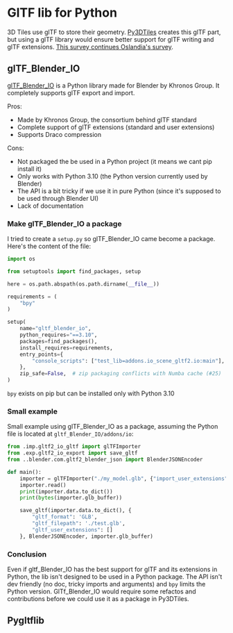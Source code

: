 # GlTF lib for Python

3D Tiles use glTF to store their geometry. [Py3DTiles](https://gitlab.com/Oslandia/py3dtiles) creates this glTF part, but using a glTF library would ensure better support for glTF writing and glTF extensions. [This survey continues Oslandia's survey](https://gitlab.com/Oslandia/py3dtiles/-/issues/184).

## glTF_Blender_IO

[glTF_Blender_IO](https://github.com/KhronosGroup/glTF-Blender-IO) is a Python library made for Blender by Khronos Group. It completely supports glTF export and import.

Pros:

- Made by Khronos Group, the consortium behind glTF standard
- Complete support of glTF extensions (standard and user extensions)
- Supports Draco compression

Cons:

- Not packaged the be used in a Python project (it means we cant pip install it)
- Only works with Python 3.10 (the Python version currently used by Blender)
- The API is a bit tricky if we use it in pure Python (since it's supposed to be used through Blender UI)
- Lack of documentation

### Make glTF_Blender_IO a package

I tried to create a `setup.py` so glTF_Blender_IO came become a package. Here's the content of the file:

```py
import os

from setuptools import find_packages, setup

here = os.path.abspath(os.path.dirname(__file__))

requirements = (
    "bpy"
)

setup(
    name="gltf_blender_io",
    python_requires="==3.10",
    packages=find_packages(),
    install_requires=requirements,
    entry_points={
        "console_scripts": ["test_lib=addons.io_scene_gltf2.io:main"],
    },
    zip_safe=False,  # zip packaging conflicts with Numba cache (#25)
)
```

`bpy` exists on pip but can be installed only with Python 3.10

### Small example

Small example using glTF_Blender_IO as a package, assuming the Python file is located at `gltf_Blender_IO/addons/io`:

```py
from .imp.gltf2_io_gltf import glTFImporter
from .exp.gltf2_io_export import save_gltf
from ..blender.com.gltf2_blender_json import BlenderJSONEncoder

def main():
    importer = glTFImporter("./my_model.glb", {"import_user_extensions": []})
    importer.read()
    print(importer.data.to_dict())
    print(bytes(importer.glb_buffer))

    save_gltf(importer.data.to_dict(), {
        "gltf_format": 'GLB',
        "gltf_filepath": './test.glb',
        "gltf_user_extensions": []
    }, BlenderJSONEncoder, importer.glb_buffer)
```

### Conclusion

Even if gltf_Blender_IO has the best support for glTF and its extensions in Python, the lib isn't designed to be used in a Python package. The API isn't dev friendly (no doc, tricky imports and arguments) and `bpy` limits the Python version. GlTf_Blender_IO would require some refactos and contributions before we could use it as a package in Py3DTiles.

## Pygltflib
